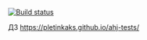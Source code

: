 [![Build status](https://ci.appveyor.com/api/projects/status/9pt9sogll2lao6b4?svg=true)](https://ci.appveyor.com/project/Pletinkaks/ahj-tests)

ДЗ https://pletinkaks.github.io/ahj-tests/